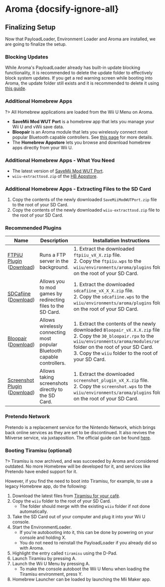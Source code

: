 # Aroma {docsify-ignore-all}

## Finalizing Setup

Now that PayloadLoader, Environment Loader and Aroma are installed, we are going to finalize the setup.

### Blocking Updates
While Aroma's PayloadLoader already has built-in update blocking functionality, it is recommended to delete the update folder to effectively block system updates.
If you get a red warning screen while booting into Aroma, the update folder still exists and it is recommended to delete it using [this guide](../block-updates).

### Additional Homebrew Apps

?> All Homebrew applications are loaded from the Wii U Menu on Aroma.

- **SaveMii Mod WUT Port** is a homebrew app that lets you manage your Wii U and vWii save data.
- **Bloopair** is an Aroma module that lets you wirelessly connect most popular Bluetooth capable controllers. See [this page](https://gbatemp.net/threads/bloopair-connect-controllers-from-other-consoles-natively.594289/) for more details.
- The **Homebrew Appstore** lets you browse and download homebrew apps directly from your Wii U.

### Additional Homebrew Apps - What You Need

- The latest version of [SaveMii Mod WUT Port](https://wiiubru.com/appstore/zips/SaveMiiModWUTPort.zip).
- `wiiu-extracttosd.zip` of the [HB Appstore](https://github.com/fortheusers/hb-appstore/releases/).

### Additional Homebrew Apps - Extracting Files to the SD Card

1. Copy the contents of the newly downloaded `SaveMiiModWUTPort.zip` file to the root of your SD Card.
1. Copy the contents of the newly downloaded `wiiu-extracttosd.zip` file to the root of your SD Card.

### Recommended Plugins

| Name | Description | Installation Instructions |
| ---- | ----------- | ------------ |
| [FTPiiU Plugin](https://github.com/wiiu-env/ftpiiu_plugin/) ([Download](https://github.com/wiiu-env/ftpiiu_plugin/releases)) | Runs a FTP server in the background. | 1. Extract the downloaded `ftpiiu_vX_X.zip` file. <br> 2. Copy the `ftpiiu.wps` to the `wiiu/environments/aroma/plugins` folder on the root of your SD Card. |
| [SDCafiine](https://github.com/wiiu-env/sdcafiine_plugin/) ([Download](https://github.com/wiiu-env/sdcafiine_plugin/releases)) | Allows you to mod games by redirecting files to the SD Card. | 1. Extract the downloaded `sdcafiine_vX_X_X.zip` file. <br> 2. Copy the `sdcafiine.wps` to the `wiiu/environments/aroma/plugins` folder on the root of your SD Card. |
| [Bloopair](https://github.com/GaryOderNichts/Bloopair/) ([Download](https://github.com/GaryOderNichts/Bloopair/releases)) | Allows wirelessly connecting most popular Bluetooth capable controllers. | 1. Extract the contents of the newly downloaded `Bloopair_vX.X.X.zip` file. <br> 2. Copy the `30_bloopair.rpx` to the `wiiu/environments/aroma/modules/setup/` folder on the root of your SD Card. <br> 3. Copy the `wiiu` folder to the root of your SD Card. |
| [Screenshot Plugin](https://github.com/wiiu-env/ScreenshotWUPS/) ([Download](https://github.com/wiiu-env/ScreenshotWUPS/releases)) | Allows taking screenshots directly to the SD Card. | 1. Extract the downloaded `screenshot_plugin_vX_X.zip` file. <br> 2. Copy the `screenshot.wps` to the `wiiu/environments/aroma/plugins` folder on the root of your SD Card. |

### Pretendo Network

Pretendo is a replacement service for the Nintendo Network, which brings back online services as they are set to be discontinued. It also revives the Miiverse service, via juxtaposition. The official guide can be found [here](https://pretendo.network/docs/install/wiiu).

### Booting Tiramisu (optional)

?> Tiramisu is now archived, and was succeeded by Aroma and considered outdated. No more Homebrew will be developed for it, and services like Pretendo have ended support for it.

However, if you find the need to boot into Tiramisu, for example, to use a legacy Homebrew app, do the following:

1. Download the latest files from [Tiramisu for your café](https://tiramisu.foryour.cafe).
1. Copy the `wiiu` folder to the root of your SD Card.
    - The folder should merge with the existing `wiiu` folder if not done automatically.
1. Take the SD Card out of your computer and plug it into your Wii U console.
1. Start the EnvironmentLoader.
    - If you're autobooting into it, this can be done by powering on your console and holding X.
	- You do not need to reinstall the PayloadLoader if you already did so with Aroma.
1. Highlight the entry called `tiramisu` using the D-Pad.
1. Launch Tiramisu by pressing A.
1. Launch the Wii U Menu by pressing A.
    - To make the console autoboot the Wii U Menu when loading the Tiramisu environment, press Y.
1. Homebrew Launcher can be loaded by launching the Mii Maker app.
